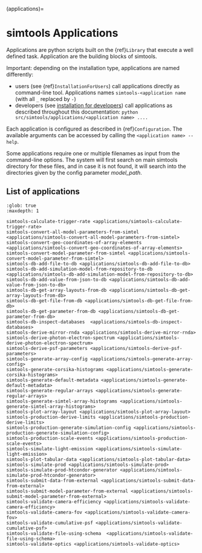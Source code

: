 (applications)=

# simtools Applications

Applications are python scripts built on the {ref}`Library` that execute a well defined task.
Application are the building blocks of simtools.

Important: depending on the installation type, applications are named differently:

- users (see {ref}`InstallationForUsers`) call applications directly as command-line tool. Applications names `simtools-<application name` (with all `_` replaced by `-`)
- developers (see [installation for developers](../developer-guide/getting_started.md#devinstallationfordevelopers)) call applications as described throughout this documentation: `python src/simtools/applications/<application name> ....`

Each application is configured as described in {ref}`Configuration`.
The available arguments can be accessed by calling the `<application name> --help`.

Some applications require one or multiple filenames as input from the command-line options. The system will
first search on main simtools directory for these files, and in case it is not found, it will
search into the directories given by the config parameter *model_path*.

## List of applications

```{toctree}
:glob: true
:maxdepth: 1

simtools-calculate-trigger-rate <applications/simtools-calculate-trigger-rate>
simtools-convert-all-model-parameters-from-simtel <applications/simtools-convert-all-model-parameters-from-simtel>
simtools-convert-geo-coordinates-of-array-elements <applications/simtools-convert-geo-coordinates-of-array-elements>
simtools-convert-model-parameter-from-simtel <applications/simtools-convert-model-parameter-from-simtel>
simtools-db-add-file-to-db <applications/simtools-db-add-file-to-db>
simtools-db-add-simulation-model-from-repository-to-db <applications/simtools-db-add-simulation-model-from-repository-to-db>
simtools-db-add-value-from-json-to-db <applications/simtools-db-add-value-from-json-to-db>
simtools-db-get-array-layouts-from-db <applications/simtools-db-get-array-layouts-from-db>
simtools-db-get-file-from-db <applications/simtools-db-get-file-from-db>
simtools-db-get-parameter-from-db <applications/simtools-db-get-parameter-from-db>
simtools-db-inspect-databases  <applications/simtools-db-inspect-databases>
simtools-derive-mirror-rnda <applications/simtools-derive-mirror-rnda>
simtools-derive-photon-electron-spectrum <applications/simtools-derive-photon-electron-spectrum>
simtools-derive-psf-parameters <applications/simtools-derive-psf-parameters>
simtools-generate-array-config <applications/simtools-generate-array-config>
simtools-generate-corsika-histograms <applications/simtools-generate-corsika-histograms>
simtools-generate-default-metadata <applications/simtools-generate-default-metadata>
simtools-generate-regular-arrays <applications/simtools-generate-regular-arrays>
simtools-generate-simtel-array-histograms <applications/simtools-generate-simtel-array-histograms>
simtools-plot-array-layout <applications/simtools-plot-array-layout>
simtools-production-derive-limits <applications/simtools-production-derive-limits>
simtools-production-generate-simulation-config <applications/simtools-production-generate-simulation-config>
simtools-production-scale-events <applications/simtools-production-scale-events>
simtools-simulate-light-emission <applications/simtools-simulate-light-emission>
simtools-plot-tabular-data <applications/simtools-plot-tabular-data>
simtools-simulate-prod <applications/simtools-simulate-prod>
simtools-simulate-prod-htcondor-generator <applications/simtools-simulate-prod-htcondor-generator>
simtools-submit-data-from-external <applications/simtools-submit-data-from-external>
simtools-submit-model-parameter-from-external <applications/simtools-submit-model-parameter-from-external>
simtools-validate-camera-efficiency <applications/simtools-validate-camera-efficiency>
simtools-validate-camera-fov <applications/simtools-validate-camera-fov>
simtools-validate-cumulative-psf <applications/simtools-validate-cumulative-psf>
simtools-validate-file-using-schema  <applications/simtools-validate-file-using-schema>
simtools-validate-optics <applications/simtools-validate-optics>
